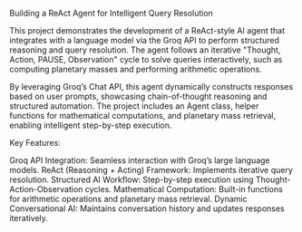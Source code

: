 Building a ReAct Agent for Intelligent Query Resolution

This project demonstrates the development of a ReAct-style AI agent that integrates with a language model via the Groq API to perform structured reasoning and query resolution. The agent follows an iterative "Thought, Action, PAUSE, Observation" cycle to solve queries interactively, such as computing planetary masses and performing arithmetic operations.

By leveraging Groq’s Chat API, this agent dynamically constructs responses based on user prompts, showcasing chain-of-thought reasoning and structured automation. The project includes an Agent class, helper functions for mathematical computations, and planetary mass retrieval, enabling intelligent step-by-step execution.

Key Features:

Groq API Integration: Seamless interaction with Groq’s large language models.
ReAct (Reasoning + Acting) Framework: Implements iterative query resolution.
Structured AI Workflow: Step-by-step execution using Thought-Action-Observation cycles.
Mathematical Computation: Built-in functions for arithmetic operations and planetary mass retrieval.
Dynamic Conversational AI: Maintains conversation history and updates responses iteratively.
